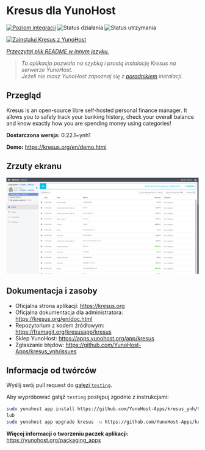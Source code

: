 <!--
To README zostało automatycznie wygenerowane przez <https://github.com/YunoHost/apps/tree/master/tools/readme_generator>
Nie powinno być ono edytowane ręcznie.
-->

# Kresus dla YunoHost

[![Poziom integracji](https://apps.yunohost.org/badge/integration/kresus)](https://ci-apps.yunohost.org/ci/apps/kresus/)
![Status działania](https://apps.yunohost.org/badge/state/kresus)
![Status utrzymania](https://apps.yunohost.org/badge/maintained/kresus)

[![Zainstaluj Kresus z YunoHost](https://install-app.yunohost.org/install-with-yunohost.svg)](https://install-app.yunohost.org/?app=kresus)

*[Przeczytaj plik README w innym języku.](./ALL_README.md)*

> *Ta aplikacja pozwala na szybką i prostą instalację Kresus na serwerze YunoHost.*  
> *Jeżeli nie masz YunoHost zapoznaj się z [poradnikiem](https://yunohost.org/install) instalacji.*

## Przegląd

Kresus is an open-source libre self-hosted personal finance manager. It allows you to safely track your banking history, check your overall balance and know exactly how you are spending money using categories!


**Dostarczona wersja:** 0.22.1~ynh1

**Demo:** <https://kresus.org/en/demo.html>

## Zrzuty ekranu

![Zrzut ekranu z Kresus](./doc/screenshots/screenshot.png)

## Dokumentacja i zasoby

- Oficjalna strona aplikacji: <https://kresus.org>
- Oficjalna dokumentacja dla administratora: <https://kresus.org/en/doc.html>
- Repozytorium z kodem źródłowym: <https://framagit.org/kresusapp/kresus>
- Sklep YunoHost: <https://apps.yunohost.org/app/kresus>
- Zgłaszanie błędów: <https://github.com/YunoHost-Apps/kresus_ynh/issues>

## Informacje od twórców

Wyślij swój pull request do [gałęzi `testing`](https://github.com/YunoHost-Apps/kresus_ynh/tree/testing).

Aby wypróbować gałąź `testing` postępuj zgodnie z instrukcjami:

```bash
sudo yunohost app install https://github.com/YunoHost-Apps/kresus_ynh/tree/testing --debug
lub
sudo yunohost app upgrade kresus -u https://github.com/YunoHost-Apps/kresus_ynh/tree/testing --debug
```

**Więcej informacji o tworzeniu paczek aplikacji:** <https://yunohost.org/packaging_apps>
